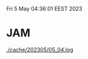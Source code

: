 Fri  5 May 04:36:01 EEST 2023
# JAM
<a href='./cache/202305/05_04.log'>./cache/202305/05_04.log</a>
